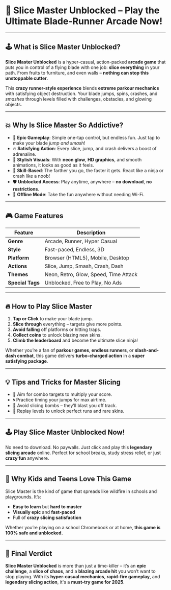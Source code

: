 # 🔪 Slice Master Unblocked – Play the Ultimate Blade-Runner Arcade Now!

---

## 🕹️ What is Slice Master Unblocked?

**Slice Master Unblocked** is a hyper-casual, action-packed **arcade game** that puts you in control of a flying blade with one job: **slice everything** in your path. From fruits to furniture, and even walls – **nothing can stop this unstoppable cutter**.

This **crazy runner-style experience** blends **extreme parkour mechanics** with satisfying object destruction. Your blade jumps, spins, crashes, and *smashes* through levels filled with challenges, obstacles, and glowing objects.

---

## 💥 Why Is Slice Master So Addictive?

- 🎯 **Epic Gameplay**: Simple one-tap control, but endless fun. Just tap to make your blade *jump and smash*!
- 🔥 **Satisfying Action**: Every slice, jump, and crash delivers a boost of adrenaline.  
- 🌈 **Stylish Visuals**: With **neon glow**, **HD graphics**, and smooth animations, it looks as good as it feels.  
- 🧠 **Skill-Based**: The farther you go, the faster it gets. React like a ninja or crash like a noob!
- 🛡️ **Unblocked Access**: Play anytime, anywhere – **no download**, **no restrictions**.
- 🚀 **Offline Mode**: Take the fun anywhere without needing Wi-Fi.

---

## 🎮 Game Features

| Feature | Description |
|--------|-------------|
| **Genre** | Arcade, Runner, Hyper Casual |
| **Style** | Fast-paced, Endless, 3D |
| **Platform** | Browser (HTML5), Mobile, Desktop |
| **Actions** | Slice, Jump, Smash, Crash, Dash |
| **Themes** | Neon, Retro, Glow, Speed, Time Attack |
| **Special Tags** | Unblocked, Free to Play, No Ads |

---

## 🔥 How to Play Slice Master

1. **Tap or Click** to make your blade jump.
2. **Slice through** everything – targets give more points.
3. **Avoid falling** off platforms or hitting traps.
4. **Collect coins** to unlock blazing new skins.
5. **Climb the leaderboard** and become the ultimate slice ninja!

Whether you’re a fan of **parkour games**, **endless runners**, or **slash-and-dash combat**, this game delivers **turbo-charged action** in a **super satisfying package**.

---

## 💡 Tips and Tricks for Master Slicing

- 🎯 Aim for combo targets to multiply your score.
- 🌀 Practice timing your jumps for max airtime.
- 🚫 Avoid slicing bombs – they’ll blast you off track.
- 🔄 Replay levels to unlock perfect runs and rare skins.

---

## 🕹️ Play Slice Master Unblocked Now!

No need to download. No paywalls. Just click and play this **legendary slicing arcade** online. Perfect for school breaks, study stress relief, or just **crazy fun** anywhere.

---

## 🚀 Why Kids and Teens Love This Game

Slice Master is the kind of game that spreads like wildfire in schools and playgrounds. It’s:
- **Easy to learn** but **hard to master**
- **Visually epic** and **fast-paced**
- Full of **crazy slicing satisfaction**

Whether you’re playing on a school Chromebook or at home, **this game is 100% safe and unblocked.**

---

## 🏁 Final Verdict

**Slice Master Unblocked** is more than just a time-killer – it’s an **epic challenge**, a **slice of chaos**, and a **blazing arcade hit** you won’t want to stop playing. With its **hyper-casual mechanics**, **rapid-fire gameplay**, and **legendary slicing action**, it's a **must-try game for 2025**.
